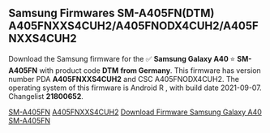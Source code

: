 <h2>Samsung Firmwares SM-A405FN(DTM) A405FNXXS4CUH2/A405FNODX4CUH2/A405FNXXS4CUH2</h2>
Download the Samsung firmware for the ✅ <strong>Samsung Galaxy A40 </strong> ⭐ <strong>SM-A405FN</strong> with product code <strong>DTM</strong> <strong> from Germany</strong>. This firmware has version number PDA <strong>A405FNXXS4CUH2</strong> and CSC A405FNODX4CUH2. The operating system of this firmware is Android R , with build date 2021-09-07. Changelist <strong>21800652</strong>.


[SM-A405FN](https://samfirm.shop/samsung/model/SM-A405FN)
[A405FNXXS4CUH2](https://samfirm.shop/samsung/pda/A405FNXXS4CUH2)
[Download Firmware Samsung Galaxy A40 SM-A405FN](https://samfirm.shop/samsung/firmware/454399)
